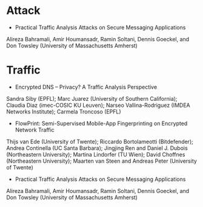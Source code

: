 # Attack
+ Practical Traffic Analysis Attacks on Secure Messaging Applications

Alireza Bahramali, Amir Houmansadr, Ramin Soltani, Dennis Goeckel, and Don Towsley (University of Massachusetts Amherst)

# Traffic
+ Encrypted DNS – Privacy? A Traffic Analysis Perspective

Sandra Siby (EPFL); Marc Juarez (University of Southern California); Claudia Diaz (imec-COSIC KU Leuven); Narseo Vallina-Rodriguez (IMDEA Networks Institute); Carmela Troncoso (EPFL)

+ FlowPrint: Semi-Supervised Mobile-App Fingerprinting on Encrypted Network Traffic

Thijs van Ede (University of Twente); Riccardo Bortolameotti (Bitdefender); Andrea Continella (UC Santa Barbara); Jingjing Ren and Daniel J. Dubois (Northeastern University); Martina Lindorfer (TU Wien); David Choffnes (Northeastern University); Maarten van Steen and Andreas Peter (University of Twente)

+ Practical Traffic Analysis Attacks on Secure Messaging Applications

Alireza Bahramali, Amir Houmansadr, Ramin Soltani, Dennis Goeckel, and Don Towsley (University of Massachusetts Amherst)
